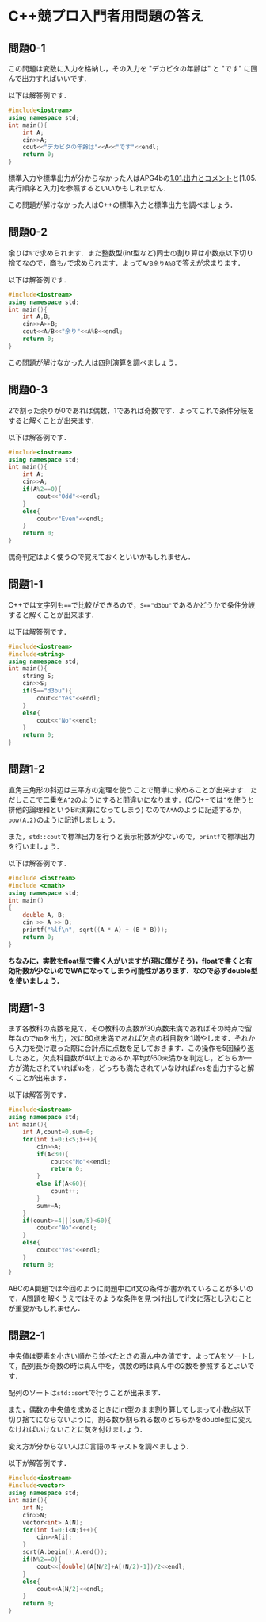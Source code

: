 # C++競プロ入門者用問題の答え

## 問題0-1

この問題は変数に入力を格納し，その入力を "デカビタの年齢は" と "です" に囲んで出力すればいいです．

以下は解答例です．

```cpp
#include<iostream>
using namespace std;
int main(){
    int A;
    cin>>A;
    cout<<"デカビタの年齢は"<<A<<"です"<<endl;
    return 0;
}
```

標準入力や標準出力が分からなかった人はAPG4bの[1.01.出力とコメント](https://atcoder.jp/contests/apg4b/tasks/APG4b_b)と[1.05.実行順序と入力]を参照するといいかもしれません．

この問題が解けなかった人はC++の標準入力と標準出力を調べましょう．

## 問題0-2

余りは`%`で求められます．また整数型(int型など)同士の割り算は小数点以下切り捨てなので，商も`/`で求められます．よって`A/B余りA%B`で答えが求まります．

以下は解答例です．

```cpp
#include<iostream>
using namespace std;
int main(){
    int A,B;
    cin>>A>>B;
    cout<<A/B<<"余り"<<A%B<<endl;
    return 0;
}
```

この問題が解けなかった人は四則演算を調べましょう．

## 問題0-3

2で割った余りが0であれば偶数，1であれば奇数です．よってこれで条件分岐をすると解くことが出来ます．

以下は解答例です．

```cpp
#include<iostream>
using namespace std;
int main(){
    int A;
    cin>>A;
    if(A%2==0){
        cout<<"Odd"<<endl;
    }
    else{
        cout<<"Even"<<endl;
    }
    return 0;
}
```

偶奇判定はよく使うので覚えておくといいかもしれません．

## 問題1-1

C++では文字列も`==`で比較ができるので，`S=="d3bu"`であるかどうかで条件分岐すると解くことが出来ます．

以下は解答例です．

```cpp
#include<iostream>
#include<string>
using namespace std;
int main(){
    string S;
    cin>>S;
    if(S=="d3bu"){
        cout<<"Yes"<<endl;
    }
    else{
        cout<<"No"<<endl;
    }
    return 0;
}
```

## 問題1-2

直角三角形の斜辺は三平方の定理を使うことで簡単に求めることが出来ます．ただしここで二乗を`A^2`のようにすると間違いになります．(C/C++では`^`を使うと排他的論理和というBit演算になってしまう) なので`A*A`のように記述するか，`pow(A,2)`のように記述しましょう．

また，`std::cout`で標準出力を行うと表示桁数が少ないので，`printf`で標準出力を行いましょう．

以下は解答例です．

```cpp
#include <iostream>
#include <cmath>
using namespace std;
int main()
{
    double A, B;
    cin >> A >> B;
    printf("%lf\n", sqrt((A * A) + (B * B)));
    return 0;
}
```

**ちなみに，実数をfloat型で書く人がいますが(現に僕がそう)，floatで書くと有効桁数が少ないのでWAになってしまう可能性があります．なので必ずdouble型を使いましょう．**

## 問題1-3

まず各教科の点数を見て，その教科の点数が30点数未満であればその時点で留年なので`No`を出力，次に60点未満であれば欠点の科目数を1増やします．それから入力を受け取った際に合計点に点数を足しておきます．この操作を5回繰り返したあと，欠点科目数が4以上であるか,平均が60未満かを判定し，どちらか一方が満たされていれば`No`を，どっちも満たされていなければ`Yes`を出力すると解くことが出来ます．

以下は解答例です．

```cpp
#include<iostream>
using namespace std;
int main(){
    int A,count=0,sum=0;
    for(int i=0;i<5;i++){
        cin>>A;
        if(A<30){
            cout<<"No"<<endl;
            return 0;
        }
        else if(A<60){
            count++;
        }
        sum+=A;
    }
    if(count>=4||(sum/5)<60){
        cout<<"No"<<endl;
    }
    else{
        cout<<"Yes"<<endl;
    }
    return 0;
}
```

ABCのA問題では今回のように問題中にif文の条件が書かれていることが多いので，A問題を解くうえではそのような条件を見つけ出してif文に落とし込むことが重要かもしれません．

## 問題2-1

中央値は要素を小さい順から並べたときの真ん中の値です．よってAをソートして，配列長が奇数の時は真ん中を，偶数の時は真ん中の2数を参照するとよいです．

配列のソートは`std::sort`で行うことが出来ます．

また，偶数の中央値を求めるときにint型のまま割り算してしまって小数点以下切り捨てにならないように，割る数か割られる数のどちらかをdouble型に変えなければいけないことに気を付けましょう．

変え方が分からない人はC言語のキャストを調べましょう．

以下が解答例です．

```cpp
#include<iostream>
#include<vector>
using namespace std;
int main(){
    int N;
    cin>>N;
    vector<int> A(N);
    for(int i=0;i<N;i++){
        cin>>A[i];
    }
    sort(A.begin(),A.end());
    if(N%2==0){
        cout<<(double)(A[N/2]+A[(N/2)-1])/2<<endl;
    }
    else{
        cout<<A[N/2]<<endl;
    }
    return 0;
}
```